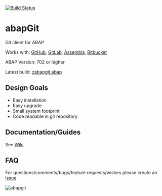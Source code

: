 [![Build Status](https://travis-ci.org/larshp/abapGit.svg?branch=master)](https://travis-ci.org/larshp/abapGit)

# abapGit #

Git client for ABAP

Works with: [GitHub](https://github.com/), [GitLab](https://gitlab.com/), [Assembla](https://www.assembla.com/git/), [Bitbucket](https://bitbucket.org/)

ABAP Version: 702 or higher

Latest build: [zabapgit.abap](http://larshp.github.io/abapGit/build/zabapgit.txt)

## Design Goals ##
- Easy installation
- Easy upgrade
- Small system footprint
- Code readable in git repository

## Documentation/Guides ##
See [Wiki](https://github.com/larshp/abapGit/wiki/)

## FAQ ##
For questions/comments/bugs/feature requests/wishes please create an [issue](https://github.com/larshp/abapGit/issues)

![abapgit](https://github.com/larshp/abapGit/wiki/img/abapgit_1_16_1.png)
